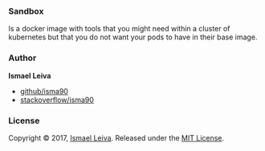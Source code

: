 
### Sandbox 

Is a docker image with tools that you might need within a cluster of kubernetes but that you do not want your pods to have in their base image.


### Author

**Ismael Leiva**

* [github/isma90](https://github.com/isma90)
* [stackoverflow/isma90](https://stackoverflow.com/users/2043313/isma90?tab=profile)

### License

Copyright © 2017, [Ismael Leiva](https://github.com/isma90).
Released under the [MIT License](LICENSE).
